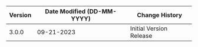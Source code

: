 | **Version** | **Date Modified (DD-MM-YYYY)** | **Change History**                          |
|-------------|--------------------------------|---------------------------------------------|
| 3.0.0       | 09-21-2023                     | Initial Version Release                     | 
